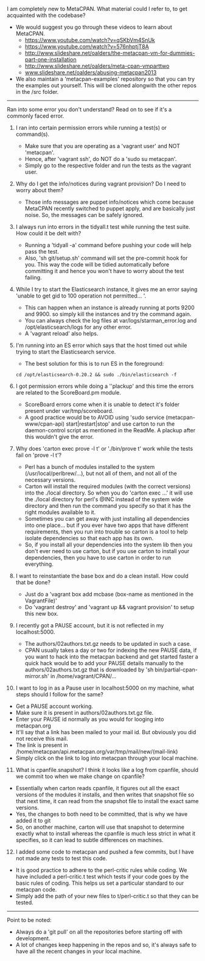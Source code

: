 I am completely new to MetaCPAN. What material could I refer to, to get acquainted with the codebase?
   - We would suggest you go through these videos to learn about MetaCPAN.
      - https://www.youtube.com/watch?v=qSKbVm4SnUk
      - https://www.youtube.com/watch?v=576nhptjT8A
      - http://www.slideshare.net/oalders/the-metacpan-vm-for-dummies-part-one-installation
      - http://www.slideshare.net/oalders/meta-cpan-vmparttwo
      - www.slideshare.net/oalders/abusing-metacpan2013
   - We also maintain a 'metacpan-examples' repository so that you can try the examples out yourself. This will be cloned alongwith the other repos in the /src folder.

---------------------------------------------------------------------------------------------------------------------

Ran into some error you don't understand? Read on to see if it's a commonly faced error.

1. I ran into certain permission errors while running a test(s) or command(s).
   - Make sure that you are operating as a 'vagrant user' and NOT 'metacpan'.
   - Hence, after 'vagrant ssh', do NOT do a 'sudo su metacpan'. 
   - Simply go to the respective folder and run the tests as the vagrant user.


2. Why do I get the info/notices during vagrant provision? Do I need to worry about them?
   - Those info messages are puppet info/notices which come because MetaCPAN recently switched to puppet apply, and are basically just noise. So, the messages can be safely ignored.


3. I always run into errors in the tidyall.t test while running the test suite. How could it be delt with?
   - Running a 'tidyall -a' command before pushing your code will help pass the test.
   - Also, 'sh git/setup.sh' command will set the pre-commit hook for you. 
     This way the code will be tidied automatically before committing it and hence you won't have to worry about the test failing.


4. While I try to start the Elasticsearch instance, it gives me an error saying 'unable to get gid to 100 operation not permitted... '.
   - This can happen when an instance is already running at ports 9200 and 9900. so simply kill the instances and try the command again.
   - You can always check the log files at var/logs/starman_error.log and /opt/elasticsearch/logs for any other error.
   - A 'vagrant reload' also helps.


5. I'm running into an ES error which says that the host timed out while trying to start the Elasticsearch service. 
   - The best solution for this is to run ES in the foreground: 
    
    ``` 
    cd /opt/elasticsearch-0.20.2 && sudo ./bin/elasticsearch -f
    ```


6. I got permission errors while doing a ''plackup' and this time the errors are related to the ScoreBoard.pm module. 
   - ScoreBoard errors come when it is unable to detect it's folder present under var/tmp/scoreboard. 
   - A good practice would be to AVOID using 'sudo service (metacpan-www/cpan-api) start|restart|stop' and use carton to run the daemon-control script as mentioned in the ReadMe. A plackup after this wouldn't give the error.


7. Why does 'carton exec prove -l t' or './bin/prove t' work while the tests fail on 'prove -l t'?
   - Perl has a bunch of modules installed to the system (/usr/local/perlbrew/...), but not all of them, and not all of the necessary versions.
   - Carton will install the required modules (with the correct versions) into the ./local directory. So when you do 'carton exec ...' it will use the ./local directory for perl's @INC instead of the system wide directory and then run the command you specify so that it has the right modules available to it. 
   - Sometimes you can get away with just installing all dependencies into one place... but if you ever have two apps that have different requirements, then you run into trouble so carton is a tool to help isolate dependencies so that each app has its own. 
   - So, if you install all your dependencies into the system lib then you don't ever need to use carton, but if you use carton to install your dependencies, then you have to use carton in order to run everything.


8. I want to reinstantiate the base box and do a clean install. How could that be done?
   - Just do a 'vagrant box add mcbase (box-name as mentioned in the VagrantFile)'
   - Do 'vagrant destroy' and 'vagrant up && vagrant provision' to setup this new box.


9. I recently got a PAUSE account, but it is not reflected in my localhost:5000.
   - The authors/02authors.txt.gz needs to be updated in such a case. 
   - CPAN usually takes a day or two for indexing the new PAUSE data, if you want to hack into the  metacpan backend and get started faster a quick hack would be to add your PAUSE details manually to the authors/02authors.txt.gz that is downloaded by 'sh bin/partial-cpan-mirror.sh' in /home/vagrant/CPAN/...


10. I want to log in as a Pause user in localhost:5000 on my machine, what steps should I follow for the same?
   - Get a PAUSE account working. 
   - Make sure it is present in authors/02authors.txt.gz file.
   - Enter your PAUSE id normally as you would for looging into metacpan.org
   - It'll say that a link has been mailed to your mail id. But obviously you did not receive this mail.
   - The link is present in /home/metacpan/api.metacpan.org/var/tmp/mail/new/(mail-link)
   - Simply click on the link to log into metacpan through your local machine.


11. What is cpanfile.snapshot? I think it looks like a log from cpanfile, should we commit too when we make change on cpanfile?
   - Essentially when carton reads cpanfile, it figures out all the exact versions of the modules it installs, and then writes that snapshot file so that next time, it can read from the snapshot file to install the exact same versions.
   - Yes, the changes to both need to be committed, that is why we have added it to git
   - So, on another machine, carton will use that snapshot to determine exactly what to install whereas the cpanfile is much less strict in what it specifies, so it can lead to subtle differences on machines. 


12. I added some code to metacpan and pushed a few commits, but I have not made any tests to test this code. 
   - It is good practice to adhere to the perl-critic rules while coding. We have included a perl-critic.t test which tests if your code goes by the basic rules of coding. This helps us set a particular standard to our metacpan code. 
   - Simply add the path of your new files to t/perl-critic.t so that they can be tested.

----
Point to be noted:
   - Always do a 'git pull' on all the repositories before starting off with development. 
   - A lot of changes keep happening in the repos and so, it's always safe to have all the recent changes in your local machine.
